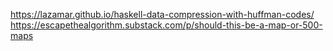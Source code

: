 https://lazamar.github.io/haskell-data-compression-with-huffman-codes/
https://escapethealgorithm.substack.com/p/should-this-be-a-map-or-500-maps
